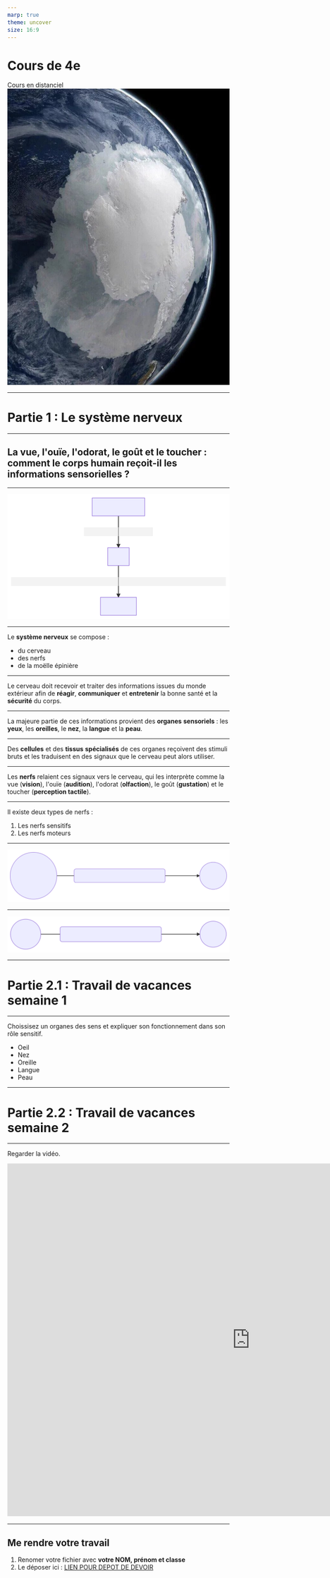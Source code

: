 ```yaml
---
marp: true
theme: uncover
size: 16:9
---
```

<!-- paginate: true -->
# Cours de 4e

Cours en distanciel
![bg opacity](Ressources/Photos/You-dont-typically-see-this-part-of-earth.jpg)

---

# Partie 1 : Le système nerveux

--- 

## La vue, l'ouïe, l'odorat, le goût et le toucher : comment le corps humain reçoit-il les informations sensorielles ?

---

![bg](./Ressources/Mermaid/organesdessens.svg)

--- 

Le **système nerveux** se compose : 

- du cerveau
- des nerfs
- de la moëlle épinière


---

Le cerveau doit recevoir et traiter des informations issues du monde extérieur afin de **réagir**, **communiquer** et **entretenir** la bonne santé et la **sécurité** du corps. 

---

La majeure partie de ces informations provient des **organes** **sensoriels** : les **yeux**, les **oreilles**, le **nez**, la **langue** et la **peau**. 

---

Des **cellules** et des **tissus** **spécialisés** de ces organes reçoivent des stimuli bruts et les traduisent en des signaux que le cerveau peut alors utiliser. 

---

Les **nerfs** relaient ces signaux vers le cerveau, qui les interprète comme la vue (**vision**), l'ouïe (**audition**), l'odorat (**olfaction**), le goût (**gustation**) et le toucher (**perception tactile**).

---

Il existe deux types de nerfs : 

1. Les nerfs sensitifs
2. Les nerfs moteurs

--- 


![bg fit](./Ressources/Mermaid/nerfsensitif.svg)


---


![bg fit](./Ressources/Mermaid/nerfmoteur.svg)

---

# Partie 2.1 : Travail de vacances semaine 1

--- 

Choissisez un organes des sens et expliquer son fonctionnement dans son rôle sensitif. 

* Oeil
* Nez
* Oreille
* Langue
* Peau

---

# Partie 2.2 : Travail de vacances semaine 2

---
Regarder la vidéo. 
<iframe width="1100" height="800" src="https://www.youtube.com/embed/iNSG9O_Iw2w" title="YouTube video player" frameborder="0" allow="accelerometer; autoplay; clipboard-write; encrypted-media; gyroscope; picture-in-picture" allowfullscreen></iframe>


---

## Me rendre votre travail

1. Renomer votre fichier avec **votre NOM, prénom et classe**
2. Le déposer ici : [LIEN POUR DEPOT DE DEVOIR](https://cloud.profcollet.fr/index.php/s/PGnGoHB9LPd9pe2)

